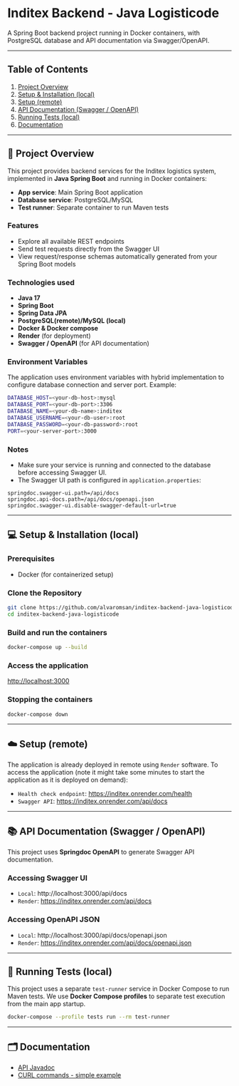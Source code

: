 # Inditex Backend - Java Logisticode

A Spring Boot backend project running in Docker containers, with PostgreSQL database and API documentation via Swagger/OpenAPI.

---

## Table of Contents

1. [Project Overview](#-project-overview)
2. [Setup & Installation (local)](#-setup--installation-local)
3. [Setup (remote)](#-setup-remote)
4. [API Documentation (Swagger / OpenAPI)](#-api-documentation-swagger--openapi)
5. [Running Tests (local)](#-running-tests-local)
6. [Documentation](#-documentation)

---

## 📝 Project Overview

This project provides backend services for the Inditex logistics system, implemented in **Java Spring Boot** and running in Docker containers:

- **App service**: Main Spring Boot application
- **Database service**: PostgreSQL/MySQL
- **Test runner**: Separate container to run Maven tests

### Features

- Explore all available REST endpoints
- Send test requests directly from the Swagger UI
- View request/response schemas automatically generated from your Spring Boot models

### Technologies used

- **Java 17**
- **Spring Boot**
- **Spring Data JPA**
- **PostgreSQL(remote)/MySQL (local)**
- **Docker & Docker compose**
- **Render** (for deployment)
- **Swagger / OpenAPI** (for API documentation)

### Environment Variables

The application uses environment variables with hybrid implementation to configure database connection and server port. Example:

```bash
DATABASE_HOST=<your-db-host>:mysql
DATABASE_PORT=<your-db-port>:3306
DATABASE_NAME=<your-db-name>:inditex
DATABASE_USERNAME=<your-db-user>:root
DATABASE_PASSWORD=<your-db-password>:root
PORT=<your-server-port>:3000
```

### Notes

- Make sure your service is running and connected to the database before accessing Swagger UI.
- The Swagger UI path is configured in `application.properties`:

```properties
springdoc.swagger-ui.path=/api/docs
springdoc.api-docs.path=/api/docs/openapi.json
springdoc.swagger-ui.disable-swagger-default-url=true
```

---

## 💻 Setup & Installation (local)

### Prerequisites

- Docker (for containerized setup)

### Clone the Repository

```bash
git clone https://github.com/alvaromsan/inditex-backend-java-logisticode.git
cd inditex-backend-java-logisticode
```

### Build and run the containers

```bash
docker-compose up --build
```

### Access the application
[http://localhost:3000](http://localhost:3000)

### Stopping the containers

```bash
docker-compose down
```

---

## ☁️ Setup (remote)

The application is already deployed in remote using `Render` software. To access the application (note it might take some minutes to start the application as it is deployed on demand):
- `Health check endpoint`: https://inditex.onrender.com/health
- `Swagger API`: https://inditex.onrender.com/api/docs

---

## 📚 API Documentation (Swagger / OpenAPI)

This project uses **Springdoc OpenAPI** to generate Swagger API documentation.

### Accessing Swagger UI

- `Local`: http://localhost:3000/api/docs
- `Render`: https://inditex.onrender.com/api/docs

### Accessing OpenAPI JSON

- `Local`: http://localhost:3000/api/docs/openapi.json
- `Render`: https://inditex.onrender.com/api/docs/openapi.json

---

## 🧪 Running Tests (local)

This project uses a separate `test-runner` service in Docker Compose to run Maven tests. We use **Docker Compose profiles** to separate test execution from the main app startup.

```bash
docker-compose --profile tests run --rm test-runner
```

---

## 🗂️ Documentation

- [API Javadoc](docs/apidocs/index.html)
- [CURL commands - simple example](docs/commands.md)


